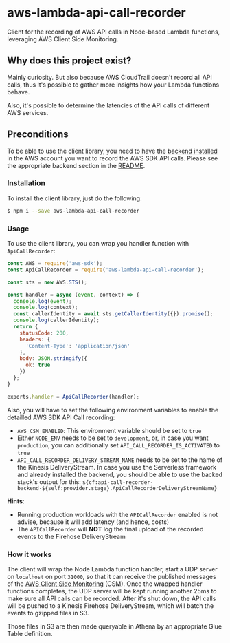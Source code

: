 # aws-lambda-api-call-recorder
Client for the recording of AWS API calls in Node-based Lambda functions, leveraging AWS Client Side Monitoring.

## Why does this project exist?

Mainly curiosity. But also because AWS CloudTrail doesn't record all API calls, thus it's possible to gather more insights how your Lambda functions behave.

Also, it's possible to determine the latencies of the API calls of different AWS services.

## Preconditions

To be able to use the client library, you need to have the [backend installed](https://github.com/tobilg/aws-lambda-api-call-recorder) in the AWS account you want to record the AWS SDK API calls. Please see the appropriate backend section in the [README](https://github.com/tobilg/aws-lambda-api-call-recorder/README.md).

### Installation

To install the client library, just do the following:

```bash
$ npm i --save aws-lambda-api-call-recorder
```

### Usage

To use the client library, you can wrap you handler function with `ApiCallRecorder`:

```javascript
const AWS = require('aws-sdk');
const ApiCallRecorder = require('aws-lambda-api-call-recorder');

const sts = new AWS.STS();

const handler = async (event, context) => {
  console.log(event);
  console.log(context);
  const callerIdentity = await sts.getCallerIdentity({}).promise();
  console.log(callerIdentity);
  return {
    statusCode: 200,
    headers: {
      'Content-Type': 'application/json'
    },
    body: JSON.stringify({
      ok: true
    })
  };
}

exports.handler = ApiCallRecorder(handler);
```

Also, you will have to set the following environment variables to enable the detailled AWS SDK API Call recording:

* `AWS_CSM_ENABLED`: This environment variable should be set to `true` 
* Either `NODE_ENV` needs to be set to `development`, or, in case you want `production`, you can additionally set `API_CALL_RECORDER_IS_ACTIVATED` to `true`
* `API_CALL_RECORDER_DELIVERY_STREAM_NAME` needs to be set to the name of the Kinesis DeliveryStream. In case you use the Serverless framework and already installed the backend, you should be able to use the backed stack's output for this: `${cf:api-call-recorder-backend-${self:provider.stage}.ApiCallRecorderDeliveryStreamName}`

**Hints**:  
* Running production workloads with the `APICallRecorder` enabled is not advise, because it will add latency (and hence, costs)
* The `APICallRecorder` will **NOT** log the final upload of the recorded events to the Firehose DeliveryStream

### How it works

The client will wrap the Node Lambda function handler, start a UDP server on `localhost` on port `31000`, so that it can receive the published messages of the [AWS Client Side Monitoring](https://docs.aws.amazon.com/sdk-for-javascript/v2/developer-guide/metrics.html) (CSM). Once the wrapped handler functions completes, the UDP server will be kept running another 25ms to make sure all API calls can be recorded. After it's shut down, the API calls will be pushed to a Kinesis Firehose DeliveryStream, which will batch the events to gzipped files in S3. 

Those files in S3 are then made queryable in Athena by an appropriate Glue Table definition.
